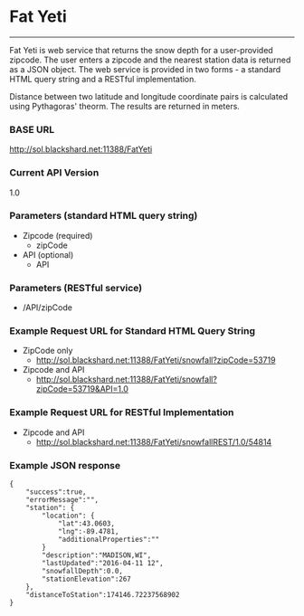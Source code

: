 # Fat Yeti

---

Fat Yeti is web service that returns the snow depth for a user-provided zipcode.  The user enters a zipcode and the nearest station data is returned as a JSON object.  The web service is provided in two forms - a standard HTML query string and a RESTful implementation.

Distance between two latitude and longitude coordinate pairs is calculated using Pythagoras' theorm.  The results are returned in meters.

### BASE URL 
http://sol.blackshard.net:11388/FatYeti

### Current API Version
1.0

### Parameters (standard HTML query string)
- Zipcode (required)
    - zipCode
- API (optional)
    - API

### Parameters (RESTful service)
- /API/zipCode

### Example Request URL for Standard HTML Query String
- ZipCode only
    - http://sol.blackshard.net:11388/FatYeti/snowfall?zipCode=53719
- Zipcode and API
    - http://sol.blackshard.net:11388/FatYeti/snowfall?zipCode=53719&API=1.0

### Example Request URL for RESTful Implementation
- Zipcode and API
    - http://sol.blackshard.net:11388/FatYeti/snowfallREST/1.0/54814

### Example JSON response
```
{
    "success":true,
    "errorMessage":"",
    "station": {
        "location": {
            "lat":43.0603,
            "lng":-89.4781,
            "additionalProperties":""
        }
        "description":"MADISON,WI",
        "lastUpdated":"2016-04-11 12",
        "snowfallDepth":0.0,
        "stationElevation":267
    },
    "distanceToStation":174146.72237568902
}
```

